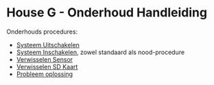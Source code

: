# House G - Onderhoud Handleiding

Onderhouds procedures:
- [Systeem Uitschakelen](./uitschakelen.md)
- [Systeem Inschakelen](./inschakelen.md), zowel standaard als nood-procedure
- [Verwisselen Sensor](./vervangen_sensor.md)
- [Verwisselen SD Kaart](./vervangen_sd_kaart.md)
- [Probleem oplossing](./probleemoplossing.md)
